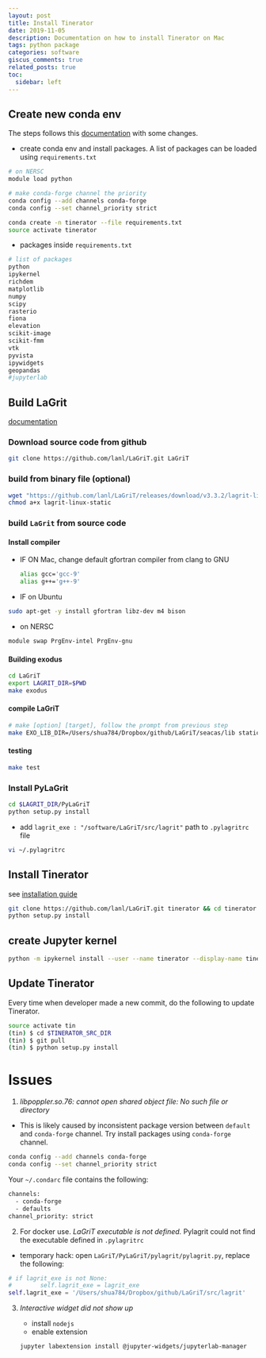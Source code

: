 ```yaml
---
layout: post
title: Install Tinerator
date: 2019-11-05 
description: Documentation on how to install Tinerator on Mac
tags: python package 
categories: software
giscus_comments: true
related_posts: true
toc:
  sidebar: left
---
```


## Create new conda env 

The steps follows this [documentation](https://raw.githack.com/lanl/LaGriT/tinerator/html/install.html) with some changes.

- create conda env and install packages. A list of packages can be loaded using `requirements.txt`

```bash
# on NERSC
module load python

# make conda-forge channel the priority
conda config --add channels conda-forge
conda config --set channel_priority strict

conda create -n tinerator --file requirements.txt
source activate tinerator
```

- packages inside `requirements.txt`

```bash
# list of packages
python
ipykernel
richdem
matplotlib
numpy
scipy
rasterio
fiona
elevation
scikit-image
scikit-fmm
vtk
pyvista
ipywidgets
geopandas
#jupyterlab
```

##  Build LaGrit

[documentation](https://github.com/lanl/LaGriT/blob/master/documentation/INSTALL.md)

### Download source code from github

```bash
git clone https://github.com/lanl/LaGriT.git LaGriT
```

### build from binary file (optional)

```bash
wget "https://github.com/lanl/LaGriT/releases/download/v3.3.2/lagrit-linux-static"
chmod a+x lagrit-linux-static
```

### build `LaGrit` from source code

#### Install compiler

- IF ON Mac, change default gfortran compiler from clang to GNU

  ```bash
  alias gcc='gcc-9'
  alias g++='g++-9'
  ```


- IF on Ubuntu

```bash
sudo apt-get -y install gfortran libz-dev m4 bison
```

- on NERSC

```bash
module swap PrgEnv-intel PrgEnv-gnu
```



#### Building exodus

```bash
cd LaGriT
export LAGRIT_DIR=$PWD
make exodus
```

#### compile LaGriT

```bash
# make [option] [target], follow the prompt from previous step
make EXO_LIB_DIR=/Users/shua784/Dropbox/github/LaGriT/seacas/lib static 
```

#### testing 

```bash
make test
```

### Install PyLaGrit

```bash
cd $LAGRIT_DIR/PyLaGriT
python setup.py install
```

- add `lagrit_exe : "/software/LaGriT/src/lagrit"` path to `.pylagritrc` file

```bash
vi ~/.pylagritrc
```

## Install Tinerator

see [installation guide](https://lanl.github.io/tinerator/user_guide/installation.html)

```bash
git clone https://github.com/lanl/LaGriT.git tinerator && cd tinerator && git checkout tinerator
python setup.py install
```

## create Jupyter kernel

```bash
python -m ipykernel install --user --name tinerator --display-name tinerator
```

## Update Tinerator

Every time when developer made a new commit, do the following to update Tinerator.

```bash
source activate tin
(tin) $ cd $TINERATOR_SRC_DIR
(tin) $ git pull
(tin) $ python setup.py install
```



# Issues

1. *libpoppler.so.76: cannot open shared object file: No such file or directory*
  - This is likely caused by inconsistent package version between `default` and `conda-forge` channel. Try install packages using `conda-forge` channel. 
```bash
conda config --add channels conda-forge
conda config --set channel_priority strict
```

Your `~/.condarc` file contains the following:

```bash
channels:
  - conda-forge
  - defaults
channel_priority: strict
```

2. For docker use. *LaGriT executable is not defined.* Pylagrit could not find the executable defined in `.pylagritrc`

  - temporary hack: open `LaGriT/PyLaGriT/pylagrit/pylagrit.py`, replace the following:
```python
# if lagrit_exe is not None:
#        self.lagrit_exe = lagrit_exe 
self.lagrit_exe = '/Users/shua784/Dropbox/github/LaGriT/src/lagrit'
```

3. *Interactive widget did not show up*

   - install `nodejs`
   - enable extension

   ```bash
   jupyter labextension install @jupyter-widgets/jupyterlab-manager
   ```

   